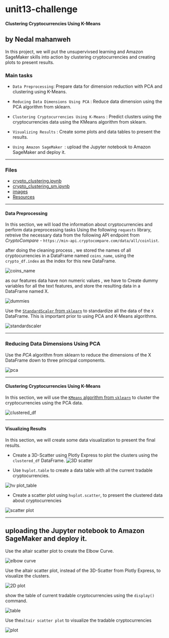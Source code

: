 # unit13-challenge
#### Clustering Cryptocurrencies Using K-Means

## by Nedal mahanweh 

In this project, we will put the unsupervivsed learning and Amazon SageMaker skills into action by clustering cryptocurrencies and creating plots to present results.

### Main tasks 

* ` Data Preprocessing `: Prepare data for dimension reduction with PCA and clustering using K-Means.

* ` Reducing Data Dimensions Using PCA ` : Reduce data dimension using the PCA algorithm from sklearn.

*  ` Clustering Cryptocurrencies Using K-Means ` : Predict clusters using the cryptocurrencies data using the KMeans algorithm from sklearn.

* ` Visualizing Results `  : Create some plots and data tables to present the  results.

* `Using Amazon SageMaker `: upload the  Jupyter notebook to Amazon SageMaker and deploy it.
---

### Files
* [crypto_clustering.ipynb](crypto_clustering.ipynb)
* [crypto_clustering_sm.ipynb](crypto_clustering_sm.ipynb)
* [images](images)
* [Resources](Resources)
---
#### Data Preprocessing
In this section, we  will load the information about cryptocurrencies and perform data preprocessing tasks Using the following `requests` library, retreive the necessary data from the following API endpoint from _CryptoCompare_ - `https://min-api.cryptocompare.com/data/all/coinlist`. 

after doing the cleaning process , we stored the  names of all cryptocurrencies in a DataFrame named ` coins_name `, using the ` crypto_df.index `  as the index for this new DataFrame.

![coins_name](images/coins_name.png)


as our features data have non numeric values , we have to Create dummy variables for all the text features, and store the resulting data in a DataFrame named X.

![dummies](images/dummies_df.png)

Use the [`StandardScaler` from `sklearn`](https://scikit-learn.org/stable/modules/generated/sklearn.preprocessing.StandardScaler.html) to standardize all the data of the `X` DataFrame.  This is important prior to using PCA and K-Means algorithms.


![standardscaler](Images/scaler_df.png)

---

### Reducing Data Dimensions Using PCA

Use the *PCA* algorithm from sklearn to reduce the dimensions of the X DataFrame down to three principal components.

![pca](Images/pcs_Df.png)
 
 
----


#### Clustering Cryptocurrencies Using K-Means

In this section, we will use the [`KMeans` algorithm from `sklearn`](https://scikit-learn.org/stable/modules/generated/sklearn.cluster.KMeans.html) to cluster the cryptocurrencies using the PCA data.



![clustered_df](Images/cluster_df.png)



---


#### Visualizing Results

In this section, we will create some data visualization to present the final results.


*  Create a 3D-Scatter using Plotly Express to plot the clusters using the `clustered_df` DataFrame.
![3D scatter](images/3d_plot.png)

*  Use `hvplot.table` to create a data table with all the current tradable cryptocurrencies.

![hv plot_table](images/table_df.png)


* Create a scatter plot using `hvplot.scatter`, to present the clustered data about cryptocurrencies

![scatter plot](images/second_chart.png)

---
## uploading the  Jupyter notebook to Amazon SageMaker and deploy it.

Use the altair scatter plot to create the Elbow Curve.

![elbow curve](images/elbow_curve.png)


Use the altair scatter plot, instead of the 3D-Scatter from Plotly Express, to visualize the clusters.

![2D plot ](images/altr1_plot.png)


show the table of current tradable cryptocurrencies using the ` display() ` command.


![table ](images/altr_table.png)



Use the` altair scatter plot `  to visualize the tradable cryptocurrencies

![plot](images/altr2_plot.png)









